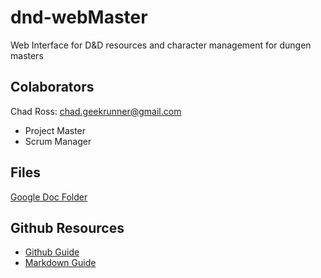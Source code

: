 # dnd-webMaster
Web Interface for D&amp;D resources and character management for dungen masters 

## Colaborators
Chad Ross: chad.geekrunner@gmail.com
* Project Master
* Scrum Manager

## Files
[Google Doc Folder](https://drive.google.com/open?id=1OAeJDv-UKCkhTApC6I0JAv16NSvbTEsB)

## Github Resources
* [Github Guide](https://guides.github.com/)
* [Markdown Guide](https://github.com/adam-p/markdown-here/wiki/Markdown-Cheatsheet)



